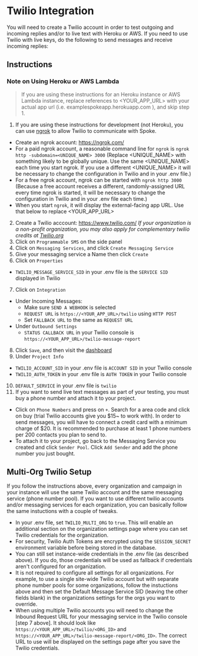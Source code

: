 # Twilio Integration

You will need to create a Twilio account in order to test outgoing and incoming replies and/or to live text with Heroku or AWS. If you need to use Twilio with live keys, do the following to send messages and receive incoming replies:


## Instructions

### Note on Using Heroku or AWS Lambda
> If you are using these instructions for an Heroku instance or AWS Lambda instance, replace references to \<YOUR_APP_URL> with your actual app url (i.e. examplespokeapp.herokuapp.com ), and skip step 1.

1. If you are using these instructions for development (not Heroku), you can use [ngrok](https://ngrok.com/docs) to allow Twilio to communicate with Spoke.
  - Create an ngrok account: https://ngrok.com/
  - For a paid ngrok account, a reasonable command line for `ngrok` is `ngrok http -subdomain=<UNIQUE_NAME> 3000` (Replace \<UNIQUE_NAME> with something likely to be globally unique. Use the same \<UNIQUE_NAME> each time you start ngrok. If you use a different \<UNIQUE_NAME> it will be necessary to change the configuration in Twilio and in your .env file.)
  - For a free ngrok account, ngrok can be started with `ngrok http 3000` (Because a free account receives a different, randomly-assigned URL every time ngrok is started, it will be necessary to change the configuration in Twilio and in your .env file each time.)
  - When you start `ngrok`, it will display the external-facing app URL. Use that below to replace \<YOUR_APP_URL>
2. Create a Twilio acccount: https://www.twilio.com/ _If your organization is a non-profit organization, you may also apply for complementary twilio credits at [Twilio.org](https://www.twilio.org/application)_
3. Click on `Programmable SMS` on the side panel
4. Click on `Messaging Services`, and click `Create Messaging Service`
5. Give your messaging service a Name then click `Create`
6. Click on `Properties`
  - `TWILIO_MESSAGE_SERVICE_SID` in your .env file is the `SERVICE SID` displayed in Twilio
7. Click on `Integration`
  - Under Incoming Messages:
    - Make sure `SEND A WEBHOOK` is selected
    - `REQUEST URL` is `https://<YOUR_APP_URL>/twilio` using `HTTP POST`
    - Set `FALLBACK URL` to the same as `REQUEST URL`
  - Under `Outbound Settings`
    - `STATUS CALLBACK URL` in your Twilio console is `https://<YOUR_APP_URL>/twilio-message-report`
8. Click `Save`, and then visit the [dashboard](https://www.twilio.com/console)
9. Under `Project Info`
  - `TWILIO_ACCOUNT_SID` in your .env file is `ACCOUNT SID` in your Twilio console
  - `TWILIO_AUTH_TOKEN` in your .env file is `AUTH TOKEN` in your Twilio console
10. `DEFAULT_SERVICE` in your .env file is `twilio`
11. If you want to send live text messages as part of your testing, you must buy a phone number and attach it to your project.
  - Click on `Phone Numbers` and press on `+`. Search for a area code and click on buy (trial Twilio accounts give you $15~ to work with). In order to send messages, you will have to connect a credit card with a minimum charge of $20. It is recommended to purchase at least 1 phone numbers per 200 contacts you plan to send to.
  - To attach it to your project, go back to the Messaging Service you created and click `Sender Pool`. Click `Add Sender` and add the phone number you just bought.

## Multi-Org Twilio Setup
If you follow the instructions above, every organization and campaign in your instance will use the same Twilio account and the same messaging service (phone number pool). If you want to use different twilio accounts and/or messaging services for each organization, you can basically follow the same instuctions with a couple of tweaks.

- In your .env file, set `TWILIO_MULTI_ORG` to `true`. This will enable an additional section on the organization settings page where you can set Twilio credentials for the organization.
- For security, Twilio Auth Tokens are encrypted using the `SESSION_SECRET` environment variable before being stored in the database.
- You can still set instance-wide credentials in the .env file (as described above). If you do, those credentials will be used as fallback if credentials aren't configured for an organization.
- It is not required to configure all settings for all organizations. For example, to use a single site-wide Twilio account but with separate phone number pools for some organizations, follow the instuctions above and then set the Default Message Service SID (leaving the other fields blank) in the organizations settings for the orgs you want to override.
- When using multiple Twilio accounts you will need to change the Inbound Request URL for your messaging service in the Twilio console [step 7 above]. It should look like `https://<YOUR_APP_URL>/twilio/<ORG_ID>` and `https://<YOUR_APP_URL>/twilio-message-report/<ORG_ID>`. The correct URL to use will be displayed on the settings page after you save the Twilio credentials.
